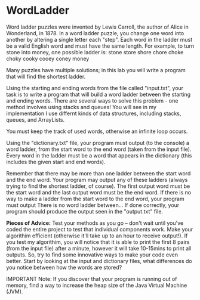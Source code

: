 # WordLadder

Word ladder puzzles were invented by Lewis Carroll, the author of Alice in Wonderland, in 1878. In a word ladder puzzle, you change one word into another by altering a single letter each "step". Each word in the ladder must be a valid English word and must have the same length. For example, to turn stone into money, one possible ladder is:
	stone  store  shore  chore  choke  choky  cooky  cooey  coney  money
 
Many puzzles have multiple solutions; in this lab you will write a program that will find the shortest ladder.

Using the starting and ending words from the file called "input.txt", your task is to write a program that will build a word ladder between the starting and ending words.
There are several ways to solve this problem - one method involves using stacks and queues! You will see in my implementation I use differnt kinds of data structures, including stacks, queues, and ArrayLists.

You must keep the track of used words, otherwise an infinite loop occurs.

Using the "dictionary.txt" file, your program must output (to the console) a word ladder, from the start word to the end word (taken from the input file). Every word in the ladder must be a word that appears in the dictionary (this includes the given start and end words). 

Remember that there may be more than one ladder between the start word and the end word. Your program may output any of these ladders (always trying to find the shortest ladder, of course). The first output word must be the start word and the last output word must be the end word. If there is no way to make a ladder from the start word to the end word, your program must output There is no word ladder between...
If done correctly, your program should produce the output seen in the "output.txt" file.  

**Pieces of Advice:**
Test your methods as you go – don't wait until you've coded the entire project to test that individual components work.
Make your algorithim efficient (otherwise it'll take up to an hour to receive output!). If you test my algorithim, you will notice that it is able to print the first 8 pairs (from the input file) after a minute, however it will take 10-15mins to print all outputs. So, try to find some innovative ways to make your code even better.
Start by looking at the input and dictionary files, what differences do you notice between how the words are stored?

IMPORTANT Note: If you discover that your program is running out of memory, find a way to increase the heap size of the Java Virtual Machine (JVM).
